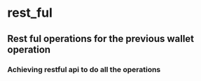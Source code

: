 # rest_ful
<h2>Rest ful operations for the previous wallet operation</h2>
<h3> Achieving restful api to do all the operations</h3>
